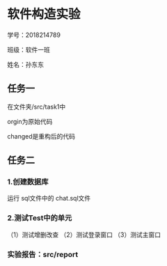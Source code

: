 # 软件构造实验
学号：2018214789

班级：软件一班

姓名：孙东东
## 任务一
在文件夹/src/task1中

orgin为原始代码

changed是重构后的代码

## 任务二
### 1.创建数据库
运行 sql文件中的 chat.sql文件
### 2.测试Test中的单元
（1）测试增删改查
（2）测试登录窗口
（3）测试主窗口

### 实验报告：src/report
